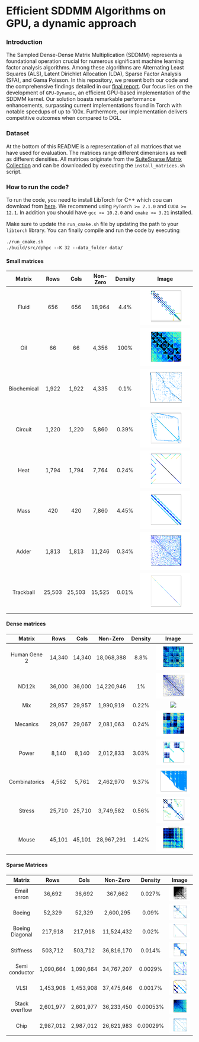 # Efficient SDDMM Algorithms on GPU, a dynamic approach

### Introduction
The Sampled Dense-Dense Matrix Multiplication (SDDMM) represents a foundational operation crucial for numerous significant machine learning factor analysis algorithms. Among these algorithms are Alternating Least Squares (ALS), Latent Dirichlet Allocation (LDA), Sparse Factor Analysis (SFA), and Gama Poisson. In this repository, we present both our code and the comprehensive findings detailed in our [final report](/sddmm-report.pdf). Our focus lies on the development of `GPU-Dynamic`, an efficient GPU-based implementation of the SDDMM kernel. Our solution boasts remarkable performance enhancements, surpassing current implementations found in Torch with notable speedups of up to 100x. Furthermore, our implementation delivers competitive outcomes when compared to DGL.

### Dataset
At the bottom of this README is a representation of all matrices that we have used for evaluation. The matrices range different dimensions as well as different densities. All matrices originate from the [SuiteSparse Matrix Collection](https://sparse.tamu.edu/) and can be downloaded by executing the `install_matrices.sh` script.

### How to run the code?
To run the code, you need to install LibTorch for C++ which cou can download from [here](https://pytorch.org/). We recommend using `PyTorch >= 2.1.0` and `CUDA >= 12.1`. In addition you should have `gcc >= 10.2.0` and `cmake >= 3.21` installed.

Make sure to update the `run_cmake.sh` file by updating the path to your `libtorch` library. You can finally compile and run the code by executing
```console
./run_cmake.sh
./build/src/dphpc --K 32 --data_folder data/
```

#### Small matrices

|   Matrix    |    Rows     |   Cols   |  Non-Zero  | Density |                 Image                  |
|:-----------:|:-----------:|:--------:|:----------:|:-------:|:--------------------------------------:|
|    Fluid    |     656     |     656     |  	18,964 |  4.4%   |    <img src="./images/fluid.png" />    |
|     Oil     |     	66     |  	66  |  	4,356 |  100%   |     <img src="./images/oil.png" />     |
| Biochemical |      	 	1,922      |   	1,922 |  	4,335 |  0.1%   | <img src="./images/biochemical.png" /> |
|   Circuit   |  	 	1,220  |  	1,220 |  	5,860 |  0.39%  |   <img src="./images/circuit.png" />   |
|    Heat     |  	  	1,794  |  	1,794  |  	7,764 |  0.24%  |    <img src="./images/heat.png" />     |
|    Mass     |  	  	420  | 420  |  	 	7,860 |  4.45%  |    <img src="./images/mass.png" />     |
|    Adder    | 	  	1,813  |  1,813  |  	 	11,246 |  0.34%  |    <img src="./images/adder.png" />    |
|  Trackball  |  	   	25,503  |   	25,503  |  	 	15,525 |  0.01%  |  <img src="./images/trackball.png" />  |


#### Dense matrices

|    Matrix     |    Rows    |   Cols   |  Non-Zero  | Density |                  Image                   |
|:-------------:|:----------:|:--------:|:----------:|:-------:|:----------------------------------------:|
| Human Gene 2  |   14,340   |  14,340  | 18,068,388 |  8.8%   |  <img src="./images/human_gene2.png" />  |
|     ND12k     |   36,000   |  36,000  | 14,220,946 |   1%    |     <img src="./images/nd12k.png" />     |
|      Mix      |  	29,957   |     29,957     | 1,990,919 |  0.22%  |      <img src="./images/mix.png" />      |
|   Mecanics    |  	 29,067  |  29,067  | 2,081,063 |  0.24%  |   <img src="./images/mecanics.png" />    |
|     Power     |  	  	8,140  |  	8,140  |  	2,012,833 |  3.03%  |     <img src="./images/power.png" />     |
| Combinatorics |  	  	4,562  |  5,761   |  	2,462,970 |  9.37%  | <img src="./images/combinatorics.png" /> |
|    Stress     |  	  	25,710 |  25,710  |  	3,749,582 |  0.56%  |    <img src="./images/stress.png" />     |
|     Mouse     |  	  45,101 |  45,101  |  	 	28,967,291 |  1.42%  |     <img src="./images/mouse.png" />     |


#### Sparse Matrices

|     Matrix      |   Rows    |   Cols    |  Non-Zero  | Density  |                   Image                    |
|:---------------:|:---------:|:---------:|:----------:|:--------:|:------------------------------------------:|
|   Email enron   |  36,692   |  36,692   |  367,662   |  0.027%  |   <img src="./images/email-enron.png" />   |
|     Boeing      |  52,329   |  52,329   | 2,600,295  |  0.09%   |     <img src="./images/boeing.png" />      |
| Boeing Diagonal |  217,918  |  217,918  | 11,524,432 |  0.02%   | <img src="./images/boeing_diagonal.png" /> |
|    Stiffness    |  503,712  |  503,712  | 36,816,170 |  0.014%  |    <img src="./images/stiffness.png" />    |
| Semi conductor  | 1,090,664 | 1,090,664 | 34,767,207 | 0.0029%  |     <img src="./images/stokes.png" />      |
|      VLSI       | 1,453,908 | 1,453,908 | 37,475,646 | 0.0017%  |      <img src="./images/vlsi.png" />       |
| Stack overflow  | 2,601,977 | 2,601,977 | 36,233,450 | 0.00053% |  <img src="./images/stackoverflow.png" />  |
|      Chip       | 2,987,012 | 2,987,012 | 26,621,983 | 0.00029% |      <img src="./images/chip.png" />       |

